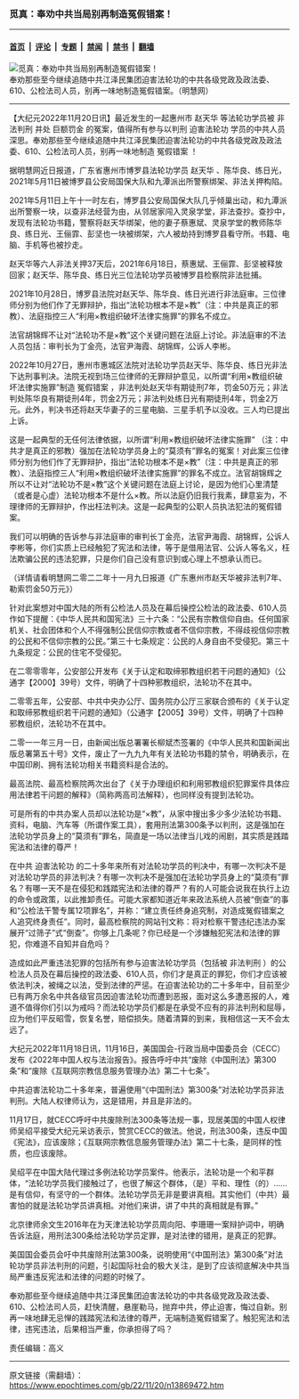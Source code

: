 ### 觅真：奉劝中共当局别再制造冤假错案！

---

#### [首页](../../../..?n13869472) &nbsp;|&nbsp; [评论](../../../../../epoch-comment?n13869472) &nbsp;|&nbsp; [专题](../../../../../epoch-special?n13869472) &nbsp;|&nbsp; [禁闻](../../../../../epoch-news?n13869472) &nbsp;|&nbsp; [禁书](../../../../../books?n13869472) &nbsp;|&nbsp; [翻墙](https://github.com/gfw-breaker/nogfw/blob/master/README.md?n13869472)


<div><img alt="觅真：奉劝中共当局别再制造冤假错案！" class="attachment-djy_600_400 size-djy_600_400 wp-post-image" src="https://i.epochtimes.com/assets/uploads/2022/10/id13852725-1506040018281657-560x400-560x400.jpg"/>
<div class="caption">
 奉劝那些至今继续追随中共江泽民集团迫害法轮功的中共各级党政及政法委、610、公检法司人员，别再一味地制造冤假错案。（明慧网）
</div></div><hr/><div class="post_content" id="artbody" itemprop="articleBody">
 <!-- article content begin -->
 <p>
  【大纪元2022年11月20日讯】最近发生的一起惠州市
  <ok href="https://www.epochtimes.com/gb/tag/%E8%B5%B5%E5%A4%A9%E5%8D%8E.html">
   赵天华
  </ok>
  等法轮功学员被
  <ok href="https://www.epochtimes.com/gb/tag/%E9%9D%9E%E6%B3%95%E5%88%A4%E5%88%91.html">
   非法判刑
  </ok>
  并处
  <ok href="https://www.epochtimes.com/gb/tag/%E5%B7%A8%E9%A2%9D%E7%BD%9A%E9%87%91.html">
   巨额罚金
  </ok>
  的冤案，值得所有参与以判刑
  <ok href="https://www.epochtimes.com/gb/tag/%E8%BF%AB%E5%AE%B3%E6%B3%95%E8%BD%AE%E5%8A%9F.html">
   迫害法轮功
  </ok>
  学员的中共人员深思。奉劝那些至今继续追随中共江泽民集团迫害法轮功的中共各级党政及政法委、610、公检法司人员，别再一味地制造
  <ok href="https://www.epochtimes.com/gb/tag/%E5%86%A4%E5%81%87%E9%94%99%E6%A1%88.html">
   冤假错案
  </ok>
  ！
 </p>
 <p>
  据明慧网近日报道，广东省惠州市博罗县法轮功学员
  <ok href="https://www.epochtimes.com/gb/tag/%E8%B5%B5%E5%A4%A9%E5%8D%8E.html">
   赵天华
  </ok>
  、陈华良、练日光，2021年5月11日被博罗县公安局国保大队和九潭派出所警察绑架、非法关押构陷。
 </p>
 <p>
  2021年5月11日上午十一时左右，博罗县公安局国保大队几乎倾巢出动，和九潭派出所警察一块，以查非法经营为由，从邻居家闯入灵泉学堂，非法查抄。查抄中，发现有法轮功书籍，警察将赵天华绑架，他的妻子蔡惠斌、灵泉学堂的教师陈华良、练日光、王俪霏、彭坚也一块被绑架，六人被劫持到博罗县看守所。书籍、电脑、手机等也被抄走。
 </p>
 <p>
  赵天华等六人非法关押37天后，2021年6月18日，蔡惠斌、王俪霏、彭坚被释放回家；赵天华、陈华良、练日光三位法轮功学员被博罗县检察院非法批捕。
 </p>
 <p>
  2021年10月28日，博罗县法院对赵天华、陈华良、练日光进行非法庭审。三位律师分别为他们作了无罪辩护，指出“法轮功根本不是×教”（注：中共是真正的邪教）、法庭指控三人“利用×教组织破坏法律实施罪”的罪名不成立。
 </p>
 <p>
  法官胡锦辉不让对“法轮功不是×教”这个关键问题在法庭上讨论。非法庭审的不法人员包括：审判长为丁金亮，法官尹海霞、胡锦辉，公诉人李彬。
 </p>
 <p>
  2022年10月27日，惠州市惠城区法院对法轮功学员赵天华、陈华良、练日光非法下达刑事判决。法院无视到场三位律师的无罪辩护意见，以所谓“利用×教组织破坏法律实施罪”制造
  <ok href="https://www.epochtimes.com/gb/tag/%E5%86%A4%E5%81%87%E9%94%99%E6%A1%88.html">
   冤假错案
  </ok>
  ，非法判处赵天华有期徒刑7年，罚金50万元；非法判处陈华良有期徒刑4年，罚金2万元；非法判处练日光有期徒刑4年，罚金2万元。此外，判决书还将赵天华妻子的三星电脑、三星手机予以没收。三人均已提出上诉。
 </p>
 <p>
  这是一起典型的无任何法律依据，以所谓“利用×教组织破坏法律实施罪” （注：中共才是真正的邪教）强加在法轮功学员身上的“莫须有”罪名的冤案！对此案三位律师分别为他们作了无罪辩护，指出“法轮功根本不是×教”（注：中共是真正的邪教）、法庭指控三人“利用×教组织破坏法律实施罪”的罪名不成立。法官胡锦辉之所以不让对“法轮功不是×教”这个关键问题在法庭上讨论，是因为他们心里清楚（或者是心虚）法轮功根本不是什么×教。所以法庭仍旧我行我素，肆意妄为，不理律师的无罪辩护，作出枉法判决。这是一起典型的公职人员执法犯法的冤假错案。
 </p>
 <p>
  我们可以明确的告诉参与非法庭审的审判长丁金亮，法官尹海霞、胡锦辉，公诉人李彬等，你们实质上已经触犯了宪法和法律，等于是借用法官、公诉人等名义，枉法欺骗公民的违法犯罪，只是你们自己没有意识到或心理上不想承认而已。
 </p>
 <p>
  （详情请看明慧网二零二二年十一月九日报道《广东惠州市赵天华被非法判7年、勒索罚金50万元》）
 </p>
 <p>
  针对此案想对中国大陆的所有公检法人员及在幕后操控公检法的政法委、610人员作如下提醒：《中华人民共和国宪法》三十六条：“公民有宗教信仰自由。任何国家机关、社会团体和个人不得强制公民信仰宗教或者不信仰宗教，不得歧视信仰宗教的公民和不信仰宗教的公民。”第三十七条规定：公民的人身自由不受侵犯。第三十九条规定：公民的住宅不受侵犯。
 </p>
 <p>
  在二零零零年，公安部公开发布《关于认定和取缔邪教组织若干问题的通知》（公通字【2000】39号）文件，明确了十四种邪教组织，法轮功不在其中。
 </p>
 <p>
  二零零五年，公安部、中共中央办公厅、国务院办公厅三家联合颁布的《关于认定和取缔邪教组织若干问题的通知》（公通字【2005】39号）文件，明确了十四种邪教组织，法轮功不在其中。
 </p>
 <p>
  二零一一年三月一日，由新闻出版总署署长柳斌杰签署的《中华人民共和国新闻出版总署第五十号》文件，废止了一九九九年有关法轮功书籍的禁令，明确表示，在中国印刷、拥有法轮功相关书籍资料是合法的。
 </p>
 <p>
  最高法院、最高检察院两次出台了《关于办理组织和利用邪教组织犯罪案件具体应用法律若干问题的解释》（简称两高司法解释），也同样没有提到法轮功。
 </p>
 <p>
  可是所有的中共办案人员却以法轮功是“×教”，从家中搜出多少多少法轮功书籍、资料，电脑、汽车等（所谓作案工具），套用刑法第300条予以判刑，这是强加在法轮功学员身上的“莫须有”罪名，简直是一场以法律当儿戏的闹剧，其实质是践踏宪法和法律的尊严！
 </p>
 <p>
  在中共
  <ok href="https://www.epochtimes.com/gb/tag/%E8%BF%AB%E5%AE%B3%E6%B3%95%E8%BD%AE%E5%8A%9F.html">
   迫害法轮功
  </ok>
  的二十多年来所有对法轮功学员的判决中，有哪一次判决不是对法轮功学员的非法判决？有哪一次判决不是强加在法轮功学员身上的“莫须有”罪名？有哪一天不是在侵犯和践踏宪法和法律的尊严？有的人可能会说我在执行上边的命令或政策，以此推卸责任。可能大家都知道近年来政法系统人员被“倒查”的事和“公检法干警专属12项罪名”，并称：“建立责任终身追究制，对造成冤假错案之人追究终身责任”。同时，最高检察院的网站刊文称：将对检察干警违纪违法办案展开“过筛子”式“倒查”。你够上几条呢？你已经是一个涉嫌触犯宪法和法律的罪犯，你难道不自知并自危吗？
 </p>
 <p>
  造成如此严重违法犯罪的包括所有参与迫害法轮功学员（包括被
  <ok href="https://www.epochtimes.com/gb/tag/%E9%9D%9E%E6%B3%95%E5%88%A4%E5%88%91.html">
   非法判刑
  </ok>
  ）的公检法人员及在幕后操控的政法委、610人员，你们才是真正的罪犯，你们才应该被依法判决，被绳之以法，受到法律的严惩。在迫害法轮功的二十多年中，目前至少已有两万余名中共各级官员因迫害法轮功而遭到恶报，面对这么多遭恶报的人，难道不值得你们引以为戒吗？而法轮功学员们都是在承受不应有的非法判刑和屈辱，应为他们平反昭雪，恢复名誉，赔偿损失。随着清算的到来，我相信这一天不会太远了。
 </p>
 <p>
  大纪元2022年11月18日讯，11月16日，美国国会-行政当局中国委员会（CECC）发布《2022年中国人权与法治报告》。报告呼吁中共“废除《中国刑法》第300条”和“废除《互联网宗教信息服务管理办法》第二十七条”。
 </p>
 <p>
  中共迫害法轮功二十多年来，普遍使用“《中国刑法》第300条”对法轮功学员非法判刑。大陆人权律师认为，这是错用，并且是非法的。
 </p>
 <p>
  11月17日，就CECC呼吁中共废除刑法300条等法规一事，现居美国的中国人权律师吴绍平接受大纪元采访表示，赞赏CECC的做法。他说，刑法300条，违反中国《宪法》，应该废除；《互联网宗教信息服务管理办法》第二十七条，是同样的性质，也应该废除。
 </p>
 <p>
  吴绍平在中国大陆代理过多例法轮功学员案件。他表示，法轮功是一个和平群体，“法轮功学员我们接触过了，也很了解这个群体，（是）平和、理性（的）……是有信仰，有坚守的一个群体。法轮功学员无非是要讲真相。其实他们（中共）最害怕的就是法轮功学员讲真相。对他们来讲，讲了中共的真相就是有罪。”
 </p>
 <p>
  北京律师余文生2016年在为天津法轮功学员周向阳、李珊珊一案辩护词中，明确告诉法庭，用刑法300条给法轮功学员定罪，是对法律的错用，是真正的犯罪。
 </p>
 <p>
  美国国会委员会吁中共废除刑法第300条，说明使用“《中国刑法》第300条”对法轮功学员非法判刑的问题，引起国际社会的极大关注，是到了应该彻底解决中共当局严重违反宪法和法律的问题的时候了。
 </p>
 <p>
  奉劝那些至今继续追随中共江泽民集团迫害法轮功的中共各级党政及政法委、610、公检法司人员，赶快清醒，悬崖勒马，抛弃中共，停止迫害，悔过自新。别再一味地肆无忌惮的践踏宪法和法律的尊严，无端制造冤假错案了。触犯宪法和法律，违宪违法，后果相当严重，你承担得了吗？
 </p>
 <p>
  责任编辑：高义
 </p>
 <!-- article content end -->
 <div id="below_article_ad">
 </div>
</div>


---

原文链接（需翻墙）：https://www.epochtimes.com/gb/22/11/20/n13869472.htm